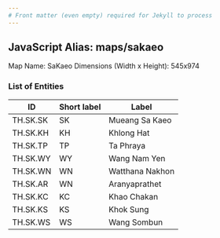 ```yaml
---
# Front matter (even empty) required for Jekyll to process
---
```


## JavaScript Alias: maps/sakaeo

Map Name: SaKaeo
Dimensions (Width x Height): 545x974

### List of Entities

| ID       | Short label | Label           |
| -------- | ----------- | --------------- |
| TH.SK.SK | SK          | Mueang Sa Kaeo  |
| TH.SK.KH | KH          | Khlong Hat      |
| TH.SK.TP | TP          | Ta Phraya       |
| TH.SK.WY | WY          | Wang Nam Yen    |
| TH.SK.WN | WN          | Watthana Nakhon |
| TH.SK.AR | WN          | Aranyaprathet   |
| TH.SK.KC | KC          | Khao Chakan     |
| TH.SK.KS | KS          | Khok Sung       |
| TH.SK.WS | WS          | Wang Sombun     |
